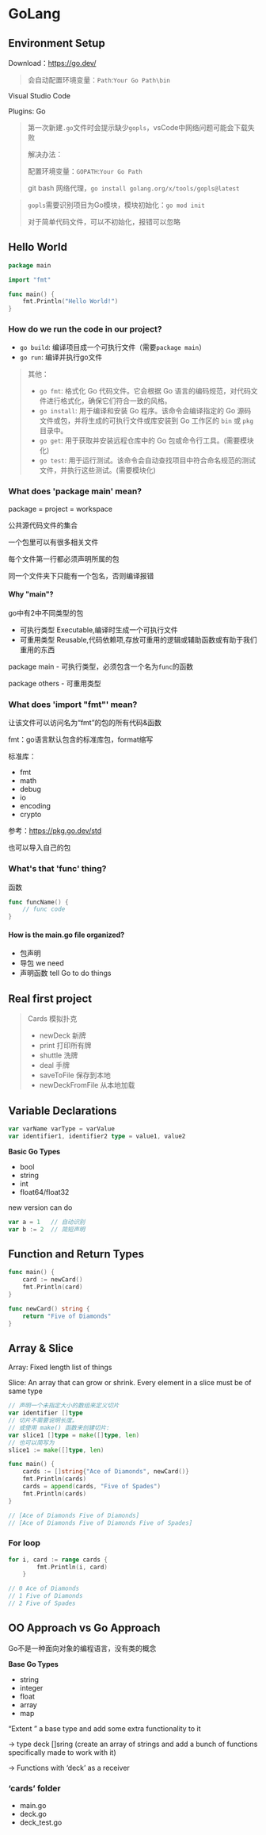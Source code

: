 # GoLang

## Environment Setup

Download：https://go.dev/

> 会自动配置环境变量：`Path`:`Your Go Path\bin`

Visual Studio Code

Plugins: Go

> 第一次新建`.go`文件时会提示缺少`gopls`，vsCode中网络问题可能会下载失败
>
> 解决办法：
>
> 配置环境变量：`GOPATH`:`Your Go Path`
>
> git bash 网络代理，`go install golang.org/x/tools/gopls@latest`

> `gopls`需要识别项目为Go模块，模块初始化：`go mod init`
>
> 对于简单代码文件，可以不初始化，报错可以忽略

## Hello World

```go
package main

import "fmt"

func main() {
	fmt.Println("Hello World!")
}
```

### How do we run the code in our project?

- `go build`: 编译项目成一个可执行文件（需要`package main`）
- `go run`: 编译并执行go文件

> 其他：
>
> -  `go fmt`: 格式化 Go 代码文件。它会根据 Go 语言的编码规范，对代码文件进行格式化，确保它们符合一致的风格。
> - `go install`: 用于编译和安装 Go 程序。该命令会编译指定的 Go 源码文件或包，并将生成的可执行文件或库安装到 Go 工作区的 `bin` 或 `pkg` 目录中。
> - `go get`: 用于获取并安装远程仓库中的 Go 包或命令行工具。(需要模块化)
> - `go test`: 用于运行测试。该命令会自动查找项目中符合命名规范的测试文件，并执行这些测试。(需要模块化)

### What does 'package main' mean?

package = project = workspace 

公共源代码文件的集合

一个包里可以有很多相关文件

每个文件第一行都必须声明所属的包

同一个文件夹下只能有一个包名，否则编译报错

#### Why "main"?

go中有2中不同类型的包

- 可执行类型 Executable,编译时生成一个可执行文件
- 可重用类型 Reusable,代码依赖项,存放可重用的逻辑或辅助函数或有助于我们重用的东西

package main - 可执行类型，必须包含一个名为`func`的函数

package others - 可重用类型

### What does 'import "fmt"' mean?

让该文件可以访问名为“fmt”的包的所有代码&函数

fmt：go语言默认包含的标准库包，format缩写

标准库：

- fmt
- math
- debug
- io
- encoding
- crypto

参考：https://pkg.go.dev/std

也可以导入自己的包

### What's that 'func' thing?

函数

```go
func funcName() {
    // func code
}
```



#### How is the main.go file organized?

- 包声明
- 导包 we need
- 声明函数 tell Go to do things

## Real first project

> Cards 模拟扑克
>
> - newDeck 新牌
> - print 打印所有牌
> - shuttle 洗牌
> - deal 手牌
> - saveToFile 保存到本地
> - newDeckFromFile 从本地加载

## Variable Declarations

```go
var varName varType = varValue
var identifier1, identifier2 type = value1, value2
```

**Basic Go Types**

- bool
- string
- int
- float64/float32

new version can do

```go
var a = 1 	// 自动识别
var b := 2	// 简短声明
```

## Function and Return Types

```go
func main() {
	card := newCard()
	fmt.Println(card)
}

func newCard() string {
	return "Five of Diamonds"
}
```

## Array & Slice

Array: Fixed length list of things

Slice: An array that can grow or shrink. Every element in a slice must be of same type

```go
// 声明一个未指定大小的数组来定义切片
var identifier []type
// 切片不需要说明长度。
// 或使用 make() 函数来创建切片:
var slice1 []type = make([]type, len)
// 也可以简写为
slice1 := make([]type, len)
```

```go
func main() {
	cards := []string{"Ace of Diamonds", newCard()}
	fmt.Println(cards)
	cards = append(cards, "Five of Spades")
	fmt.Println(cards)
}

// [Ace of Diamonds Five of Diamonds]
// [Ace of Diamonds Five of Diamonds Five of Spades]
```

### For loop

```go
for i, card := range cards {
		fmt.Println(i, card)
	}

// 0 Ace of Diamonds
// 1 Five of Diamonds
// 2 Five of Spades
```

## OO Approach vs Go Approach

Go不是一种面向对象的编程语言，没有类的概念

**Base Go Types**

- string
- integer
- float
- array
- map

“Extent ” a base type and add some extra functionality to it

→ type deck []sring (create an array of strings and add a bunch of functions specifically made to work with it)

→ Functions with ‘deck’ as a receiver

### ‘cards’ folder

- main.go
- deck.go
- deck_test.go
